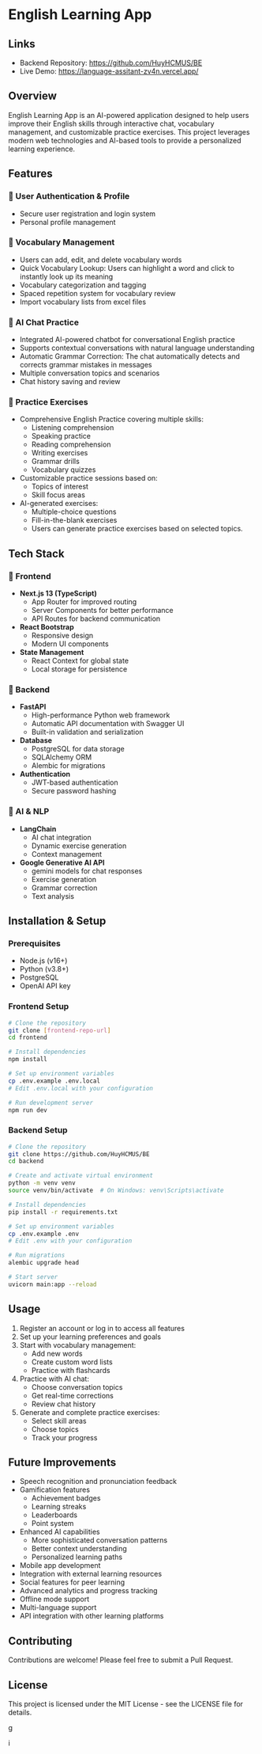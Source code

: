 # English Learning App

## Links
- Backend Repository: https://github.com/HuyHCMUS/BE
- Live Demo: https://language-assitant-zv4n.vercel.app/

## Overview
English Learning App is an AI-powered application designed to help users improve their English skills through interactive chat, vocabulary management, and customizable practice exercises. This project leverages modern web technologies and AI-based tools to provide a personalized learning experience.

## Features

### 🔹 User Authentication & Profile
- Secure user registration and login system
- Personal profile management

### 🔹 Vocabulary Management
- Users can add, edit, and delete vocabulary words
- Quick Vocabulary Lookup: Users can highlight a word and click to instantly look up its meaning
- Vocabulary categorization and tagging
- Spaced repetition system for vocabulary review
- Import vocabulary lists from excel files

### 🔹 AI Chat Practice
- Integrated AI-powered chatbot for conversational English practice
- Supports contextual conversations with natural language understanding
- Automatic Grammar Correction: The chat automatically detects and corrects grammar mistakes in messages
- Multiple conversation topics and scenarios
- Chat history saving and review

### 🔹 Practice Exercises
- Comprehensive English Practice covering multiple skills:
  - Listening comprehension
  - Speaking practice
  - Reading comprehension
  - Writing exercises
  - Grammar drills
  - Vocabulary quizzes
- Customizable practice sessions based on:
  - Topics of interest
  - Skill focus areas
- AI-generated exercises:
  - Multiple-choice questions
  - Fill-in-the-blank exercises
  - Users can generate practice exercises based on selected topics.

## Tech Stack

### 📌 Frontend
- **Next.js 13 (TypeScript)**
  - App Router for improved routing
  - Server Components for better performance
  - API Routes for backend communication
- **React Bootstrap**
  - Responsive design
  - Modern UI components
- **State Management**
  - React Context for global state
  - Local storage for persistence

### 📌 Backend
- **FastAPI**
  - High-performance Python web framework
  - Automatic API documentation with Swagger UI
  - Built-in validation and serialization
- **Database**
  - PostgreSQL for data storage
  - SQLAlchemy ORM
  - Alembic for migrations
- **Authentication**
  - JWT-based authentication
  - Secure password hashing

### 📌 AI & NLP
- **LangChain**
  - AI chat integration
  - Dynamic exercise generation
  - Context management
- **Google Generative AI API**
  - gemini models for chat responses
  - Exercise generation
  - Grammar correction
  - Text analysis

## Installation & Setup

### Prerequisites
- Node.js (v16+)
- Python (v3.8+)
- PostgreSQL
- OpenAI API key

### Frontend Setup
```bash
# Clone the repository
git clone [frontend-repo-url]
cd frontend

# Install dependencies
npm install

# Set up environment variables
cp .env.example .env.local
# Edit .env.local with your configuration

# Run development server
npm run dev
```

### Backend Setup
```bash
# Clone the repository
git clone https://github.com/HuyHCMUS/BE
cd backend

# Create and activate virtual environment
python -m venv venv
source venv/bin/activate  # On Windows: venv\Scripts\activate

# Install dependencies
pip install -r requirements.txt

# Set up environment variables
cp .env.example .env
# Edit .env with your configuration

# Run migrations
alembic upgrade head

# Start server
uvicorn main:app --reload
```

## Usage
1. Register an account or log in to access all features
2. Set up your learning preferences and goals
3. Start with vocabulary management:
   - Add new words
   - Create custom word lists
   - Practice with flashcards
4. Practice with AI chat:
   - Choose conversation topics
   - Get real-time corrections
   - Review chat history
5. Generate and complete practice exercises:
   - Select skill areas
   - Choose topics
   - Track your progress

## Future Improvements
- Speech recognition and pronunciation feedback
- Gamification features
  - Achievement badges
  - Learning streaks
  - Leaderboards
  - Point system
- Enhanced AI capabilities
  - More sophisticated conversation patterns
  - Better context understanding
  - Personalized learning paths
- Mobile app development
- Integration with external learning resources
- Social features for peer learning
- Advanced analytics and progress tracking
- Offline mode support
- Multi-language support
- API integration with other learning platforms

## Contributing
Contributions are welcome! Please feel free to submit a Pull Request.

## License
This project is licensed under the MIT License - see the LICENSE file for details.

g

i
